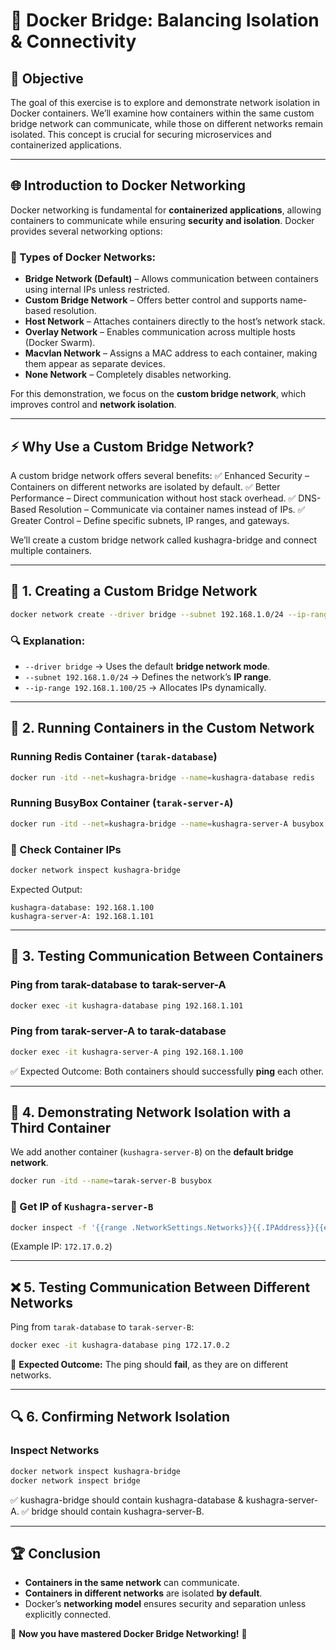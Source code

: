 # 🚀 Docker Bridge: Balancing Isolation & Connectivity

## 📌 Objective
The goal of this exercise is to explore and demonstrate network isolation in Docker containers. We’ll examine how containers within the same custom bridge network can communicate, while those on different networks remain isolated. This concept is crucial for securing microservices and containerized applications.

---

## 🌐 Introduction to Docker Networking
Docker networking is fundamental for **containerized applications**, allowing containers to communicate while ensuring **security and isolation**. Docker provides several networking options:

### 🔹 Types of Docker Networks:
- **Bridge Network (Default)** – Allows communication between containers using internal IPs unless restricted.
- **Custom Bridge Network** – Offers better control and supports name-based resolution.
- **Host Network** – Attaches containers directly to the host’s network stack.
- **Overlay Network** – Enables communication across multiple hosts (Docker Swarm).
- **Macvlan Network** – Assigns a MAC address to each container, making them appear as separate devices.
- **None Network** – Completely disables networking.

For this demonstration, we focus on the **custom bridge network**, which improves control and **network isolation**.

---

## ⚡ Why Use a Custom Bridge Network?
A custom bridge network offers several benefits: ✅ Enhanced Security – Containers on different networks are isolated by default.
✅ Better Performance – Direct communication without host stack overhead.
✅ DNS-Based Resolution – Communicate via container names instead of IPs.
✅ Greater Control – Define specific subnets, IP ranges, and gateways.

We’ll create a custom bridge network called kushagra-bridge and connect multiple containers.

---

## 🔧 1. Creating a Custom Bridge Network
```bash
docker network create --driver bridge --subnet 192.168.1.0/24 --ip-range 192.168.1.100/25 kushagra-bridge
```
### 🔍 Explanation:
- `--driver bridge` → Uses the default **bridge network mode**.
- `--subnet 192.168.1.0/24` → Defines the network’s **IP range**.
- `--ip-range 192.168.1.100/25` → Allocates IPs dynamically.

---

## 🚀 2. Running Containers in the Custom Network
### Running **Redis Container** (`tarak-database`)
```bash
docker run -itd --net=kushagra-bridge --name=kushagra-database redis
```
### Running **BusyBox Container** (`tarak-server-A`)
```bash
docker run -itd --net=kushagra-bridge --name=kushagra-server-A busybox
```

### 📌 Check Container IPs
```bash
docker network inspect kushagra-bridge
```
Expected Output:
```
kushagra-database: 192.168.1.100  
kushagra-server-A: 192.168.1.101  

```

---

## 🔄 3. Testing Communication Between Containers
### Ping from **tarak-database** to **tarak-server-A**
```bash
docker exec -it kushagra-database ping 192.168.1.101
```
### Ping from **tarak-server-A** to **tarak-database**
```bash
docker exec -it kushagra-server-A ping 192.168.1.100
```
✅ Expected Outcome: Both containers should successfully **ping** each other.

---

## 🚧 4. Demonstrating Network Isolation with a Third Container
We add another container (`kushagra-server-B`) on the **default bridge network**.
```bash
docker run -itd --name=tarak-server-B busybox
```
### 📌 Get IP of `Kushagra-server-B`
```bash
docker inspect -f '{{range .NetworkSettings.Networks}}{{.IPAddress}}{{end}}' kushagra-server-B
```
(Example IP: `172.17.0.2`)

---

## ❌ 5. Testing Communication Between Different Networks
Ping from `tarak-database` to `tarak-server-B`:
```bash
docker exec -it kushagra-database ping 172.17.0.2
```
🚨 **Expected Outcome:** The ping should **fail**, as they are on different networks.

---

## 🔍 6. Confirming Network Isolation
### Inspect Networks
```bash
docker network inspect kushagra-bridge  
docker network inspect bridge  

```
✅ kushagra-bridge should contain kushagra-database & kushagra-server-A.
✅ bridge should contain kushagra-server-B.

---

## 🏆 Conclusion
- **Containers in the same network** can communicate.
- **Containers in different networks** are isolated **by default**.
- Docker’s **networking model** ensures security and separation unless explicitly connected.

🚀 **Now you have mastered Docker Bridge Networking!** 🎯
